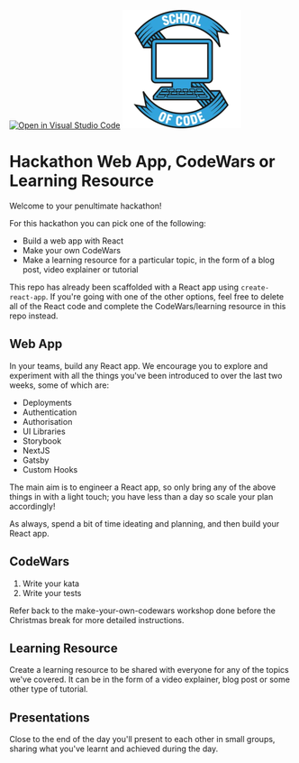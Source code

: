 [![Open in Visual Studio Code](https://classroom.github.com/assets/open-in-vscode-f059dc9a6f8d3a56e377f745f24479a46679e63a5d9fe6f495e02850cd0d8118.svg)](https://classroom.github.com/online_ide?assignment_repo_id=6910760&assignment_repo_type=AssignmentRepo)
![](src/soc-logo.svg)
# Hackathon Web App, CodeWars or Learning Resource

Welcome to your penultimate hackathon!

For this hackathon you can pick one of the following:

- Build a web app with React
- Make your own CodeWars
- Make a learning resource for a particular topic, in the form of a blog post, video explainer or tutorial

This repo has already been scaffolded with a React app using `create-react-app`. If you're going with one of the other options, feel free to delete all of the React code and complete the CodeWars/learning resource in this repo instead.

## Web App

In your teams, build any React app. We encourage you to explore and experiment with all the things you've been introduced to over the last two weeks, some of which are:

- Deployments
- Authentication
- Authorisation
- UI Libraries
- Storybook
- NextJS
- Gatsby
- Custom Hooks

The main aim is to engineer a React app, so only bring any of the above things in with a light touch; you have less than a day so scale your plan accordingly!

As always, spend a bit of time ideating and planning, and then build your React app.

## CodeWars

1. Write your kata
2. Write your tests

Refer back to the make-your-own-codewars workshop done before the Christmas break for more detailed instructions.

## Learning Resource

Create a learning resource to be shared with everyone for any of the topics we've covered. It can be in the form of a video explainer, blog post or some other type of tutorial.

## Presentations

Close to the end of the day you'll present to each other in small groups, sharing what you've learnt and achieved during the day.
